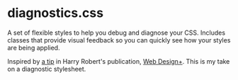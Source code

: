 diagnostics.css
===============

A set of flexible styles to help you debug and diagnose your CSS. Includes classes that provide visual feedback so you can quickly see how your styles are being applied.

Inspired by [a tip](http://csswizardry.com/web-design+/#css-2) in Harry Robert's publication, [Web Design+](http://csswizardry.com/web-design+/). This is my take on a diagnostic stylesheet.

